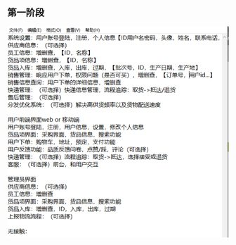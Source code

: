 ## 第一阶段

![image](https://github.com/Monalissaa/Online-fresh-supermarket/blob/master/images/RequirementsAnalysis_1.png)